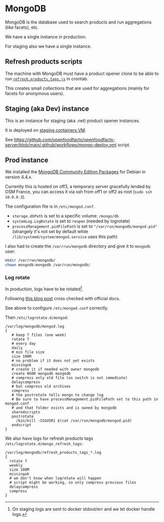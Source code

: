 # MongoDB

MongoDB is the database used to search products and run aggregations (like facets), etc.

We have a single instance in production.

For staging also we have a single instance.

## Refresh products scripts

The machine with MongoDB must have a product opener clone to be able to run [`refresh_products_tags.js`](https://github.com/openfoodfacts/openfoodfacts-server/blob/640c6d1d8c121bbe2987e4811a555b9305ae2a62/scripts/refresh_products_tags.js) in crontab.

This creates small collections that are used for aggregations (mainly for facets for anonymous users).

## Staging (aka Dev) instance

This is an instance for staging (aka .net) product opener instances.

It is deployed on [staging containers VM](./docker_architecture.md#docker-server-for-staging).

See https://github.com/openfoodfacts/openfoodfacts-server/blob/main/.github/workflows/mongo-deploy.yml script.


## Prod instance

We installed the [MongoDB Community Edition Packages](https://www.mongodb.com/docs/manual/tutorial/install-mongodb-on-debian/#std-label-debian-package-content) for Debian in version 4.4.x.

Currently this is hosted on off3, a temporary server gracefully lended by OSM France, you can access it via ssh from off1 or off2 as root (`sudo ssh 10.0.0.3`).

The configuration file is in `/etc/mongod.conf`.

* `storage.dbPath` is set to a specific volume: `/mongo/db`
* `systemLog.LogRotate` is set to `reopen` (needed by logrotate)
* `processManagement.pidFilePath` is set to `"/var/run/mongodb/mongod.pid"`
  (strangely it's not set by default while `/lib/systemd/system/mongod.service` uses this path)

I also had to create the `/var/run/mongodb` directory and give it to `mongodb` user:

```bash
mkdir /var/run/mongodb/
chown mongodb:mongodb /var/run/mongodb/
```

### Log rotate

In production, logs have to be rotated[^stagging_no_log_rotate].

Following [this blog post](https://www.zoonman.com/blog/mongodb-logrotated/) cross checked with official docs.

See above to configure `/etc/mongod.conf` correctly.

Then `/etc/logrotate.d/mongod`:
```
/var/log/mongodb/mongod.log
{
   # keep 7 files (one week)
   rotate 7
   # every day
   daily
   # min file size
   size 100M
   # no problem if it does not yet exists
   missingok
   # create it if needed with owner mongodb
   create 0600 mongodb mongodb
   # compress only old file (as switch is not immediate)
   delaycompress
   # but compress old archives
   compress
   # the postrotate tells mongo to change log
   # Be sure to have processManagement.pidFilePath set to this path in mongod.conf
   # and that folder exists and is owned by mongodb
   sharedscripts
   postrotate
     /bin/kill -SIGUSR1 $(cat /var/run/mongodb/mongod.pid)
   endscript
}
```

We also have logs for refresh products tags `/etc/logrotate.d/mongo_refresh_tags`:
```
/var/log/mongodb/refresh_products_tags_*.log
{
  rotate 7
  weekly
  size 100M
  missingok
  # we don't know when logrotate will happen
  # script might be working, so only compress previous files
  delaycompress
  compress
}
```


[^stagging_no_log_rotate]:
    On staging logs are sent to docker stdout/err and we let docker handle logs.
